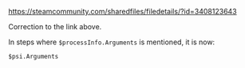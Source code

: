 https://steamcommunity.com/sharedfiles/filedetails/?id=3408123643

Correction to the link above.

In steps where `$processInfo.Arguments` is mentioned, it is now:

`$psi.Arguments`